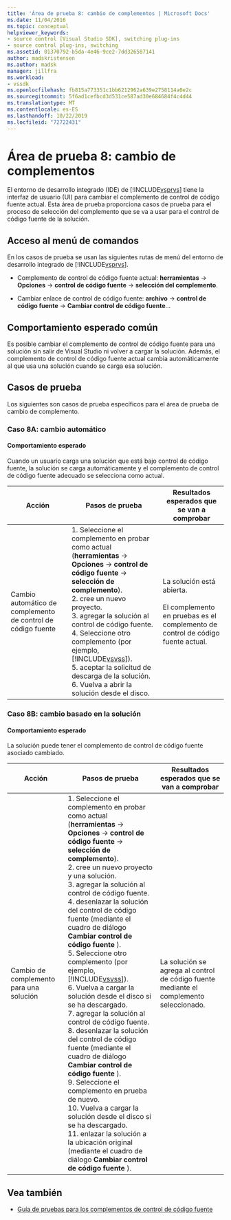 ```yaml
---
title: 'Área de prueba 8: cambio de complementos | Microsoft Docs'
ms.date: 11/04/2016
ms.topic: conceptual
helpviewer_keywords:
- source control [Visual Studio SDK], switching plug-ins
- source control plug-ins, switching
ms.assetid: 01370792-b5da-4e46-9ce2-7dd326587141
author: madskristensen
ms.author: madsk
manager: jillfra
ms.workload:
- vssdk
ms.openlocfilehash: fb815a773351c1bb6212962a639e2758114a0e2c
ms.sourcegitcommit: 5f6ad1cefbcd3d531ce587ad30e684684f4c4d44
ms.translationtype: MT
ms.contentlocale: es-ES
ms.lasthandoff: 10/22/2019
ms.locfileid: "72722431"
---
```

# <a name="test-area-8-plug-in-switching"></a>Área de prueba 8: cambio de complementos
El entorno de desarrollo integrado (IDE) de [!INCLUDE[vsprvs](../../code-quality/includes/vsprvs_md.md)] tiene la interfaz de usuario (UI) para cambiar el complemento de control de código fuente actual. Esta área de prueba proporciona casos de prueba para el proceso de selección del complemento que se va a usar para el control de código fuente de la solución.

## <a name="command-menu-access"></a>Acceso al menú de comandos
 En los casos de prueba se usan las siguientes rutas de menú del entorno de desarrollo integrado de [!INCLUDE[vsprvs](../../code-quality/includes/vsprvs_md.md)].

- Complemento de control de código fuente actual: **herramientas**  -> **Opciones**  -> **control de código fuente**  -> **selección del complemento**.

- Cambiar enlace de control de código fuente: **archivo**  -> **control de código fuente**  -> **Cambiar control de código fuente**...

## <a name="common-expected-behavior"></a>Comportamiento esperado común
 Es posible cambiar el complemento de control de código fuente para una solución sin salir de Visual Studio ni volver a cargar la solución. Además, el complemento de control de código fuente actual cambia automáticamente al que usa una solución cuando se carga esa solución.

## <a name="test-cases"></a>Casos de prueba
 Los siguientes son casos de prueba específicos para el área de prueba de cambio de complemento.

### <a name="case-8a-automatic-change"></a>Caso 8A: cambio automático

#### <a name="expected-behavior"></a>Comportamiento esperado
 Cuando un usuario carga una solución que está bajo control de código fuente, la solución se carga automáticamente y el complemento de control de código fuente adecuado se selecciona como actual.

| Acción | Pasos de prueba | Resultados esperados que se van a comprobar |
| - | - | - |
| Cambio automático de complemento de control de código fuente | 1. Seleccione el complemento en probar como actual (**herramientas**  -> **Opciones**  -> **control de código fuente**  -> **selección de complemento**).<br />2. cree un nuevo proyecto.<br />3. agregar la solución al control de código fuente.<br />4. Seleccione otro complemento (por ejemplo, [!INCLUDE[vsvss](../../extensibility/includes/vsvss_md.md)]).<br />5. aceptar la solicitud de descarga de la solución.<br />6. Vuelva a abrir la solución desde el disco. | La solución está abierta.<br /><br /> El complemento en pruebas es el complemento de control de código fuente actual. |

### <a name="case-8b-solution-based-change"></a>Caso 8B: cambio basado en la solución

#### <a name="expected-behavior"></a>Comportamiento esperado
 La solución puede tener el complemento de control de código fuente asociado cambiado.

| Acción | Pasos de prueba | Resultados esperados que se van a comprobar |
|----------------------------------| - | - |
| Cambio de complemento para una solución | 1. Seleccione el complemento en probar como actual (**herramientas**  -> **Opciones**  -> **control de código fuente**  -> **selección de complemento**).<br />2. cree un nuevo proyecto y una solución.<br />3. agregar la solución al control de código fuente.<br />4. desenlazar la solución del control de código fuente (mediante el cuadro de diálogo **Cambiar control de código fuente** ).<br />5. Seleccione otro complemento (por ejemplo, [!INCLUDE[vsvss](../../extensibility/includes/vsvss_md.md)]).<br />6. Vuelva a cargar la solución desde el disco si se ha descargado.<br />7. agregar la solución al control de código fuente.<br />8. desenlazar la solución del control de código fuente (mediante el cuadro de diálogo **Cambiar control de código fuente** ).<br />9. Seleccione el complemento en prueba de nuevo.<br />10. Vuelva a cargar la solución desde el disco si se ha descargado.<br />11. enlazar la solución a la ubicación original (mediante el cuadro de diálogo **Cambiar control de código fuente** ). | La solución se agrega al control de código fuente mediante el complemento seleccionado. |

## <a name="see-also"></a>Vea también
- [Guía de pruebas para los complementos de control de código fuente](../../extensibility/internals/test-guide-for-source-control-plug-ins.md)